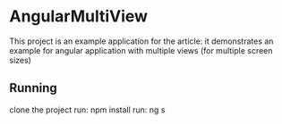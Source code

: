 # AngularMultiView

This project is an example application for the article: 
it demonstrates an example for angular application with multiple views (for multiple screen sizes)

## Running

clone the project
run: npm install
run: ng s

